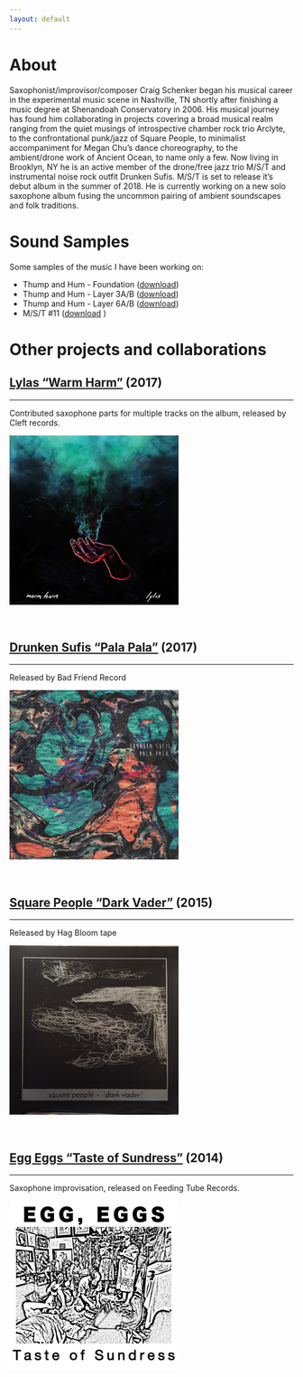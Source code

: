 ```yaml
---
layout: default
---
```


# [](#header-2)About
Saxophonist/improvisor/composer Craig Schenker began his musical career in the experimental music scene in Nashville, TN shortly after finishing a music degree at Shenandoah Conservatory in 2006. His musical journey has found him collaborating in projects covering a broad musical realm ranging from the quiet musings of introspective chamber rock trio Arclyte, to the confrontational punk/jazz of Square People, to minimalist accompaniment for Megan Chu’s dance choreography, to the ambient/drone work of Ancient Ocean, to name only a few. Now living in Brooklyn, NY he is an active member of the drone/free jazz trio M/S/T and instrumental noise rock outfit Drunken Sufis. M/S/T is set to release it’s debut album in the summer of 2018. He is currently working on a new solo saxophone album fusing the uncommon pairing of ambient soundscapes and folk traditions.

# [](#header-2)Sound Samples
Some samples of the music I have been working on:

- Thump and Hum - Foundation ([download](https://github.com/cischenker/cischenker.github.io/blob/master/samples/Loop%202.8.18%20Stand%20Thump%20And%20Hum.m4a?raw=true))
- Thump and Hum - Layer 3A/B ([download](https://github.com/cischenker/cischenker.github.io/blob/master/samples/Loop%202.8.18%20Variation%203%20And%203B.m4a?raw=true))
- Thump and Hum - Layer 6A/B ([download](https://github.com/cischenker/cischenker.github.io/blob/master/samples/Loop%202.8.18%20Variation%206%20And%206B.m4a?raw=true))
- M/S/T #11 ([download](https://github.com/cischenker/cischenker.github.io/blob/master/samples/M_S_T_THUMP%20MIXES_%2311.mp3?raw=true)
)

# [](#header-2)Other projects and collaborations

## [](#header-6) [Lylas “Warm Harm”](https://lylas.bandcamp.com/album/warm-harm) (2017)
---
Contributed saxophone parts for multiple tracks on the album, released by Cleft records.

<left>
<img width="300" height="300" src="https://raw.githubusercontent.com/cischenker/cischenker.github.io/master/img/warm_harm.jpg"/>
</left>
<p>&nbsp;</p>

## [](#header-6) [Drunken Sufis “Pala Pala”](https://drunkensufis.bandcamp.com/) (2017)
---
Released by Bad Friend Record

<left>
<img width="300" height="300" src="https://raw.githubusercontent.com/cischenker/cischenker.github.io/master/img/pala_pala.jpg"> 
</left>
<p>&nbsp;</p>

## [](#header-6) [Square People “Dark Vader”](https://soundcloud.com/lofantasyjunk/sets/square-people-dark-vader) (2015)
---
Released by Hag Bloom tape

<left>
<img width="300" height="300" src="https://raw.githubusercontent.com/cischenker/cischenker.github.io/master/img/dark_vader.jpg"> 
</left>
<p>&nbsp;</p>

## [](#header-6) [Egg Eggs “Taste of Sundress”](https://feedingtuberecords.bandcamp.com/album/taste-of-sundress) (2014)
---
Saxophone improvisation, released on Feeding Tube Records.

<left>
<img align="left" width="300" height="300" src="https://raw.githubusercontent.com/cischenker/cischenker.github.io/master/img/egg_egg.jpg"/>
</left>



